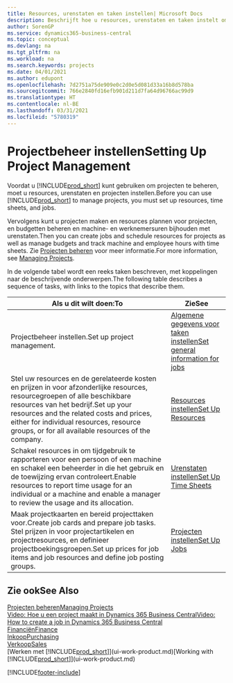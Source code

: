 ```yaml
---
title: Resources, urenstaten en taken instellen| Microsoft Docs
description: Beschrijft hoe u resources, urenstaten en taken instelt om projecten te beheren.
author: SorenGP
ms.service: dynamics365-business-central
ms.topic: conceptual
ms.devlang: na
ms.tgt_pltfrm: na
ms.workload: na
ms.search.keywords: projects
ms.date: 04/01/2021
ms.author: edupont
ms.openlocfilehash: 7d2751a75de909e0c2d0e5d081d33a16b8d578ba
ms.sourcegitcommit: 766e2840fd16efb901d211d7fa64d96766ac99d9
ms.translationtype: HT
ms.contentlocale: nl-BE
ms.lasthandoff: 03/31/2021
ms.locfileid: "5780319"
---
```

# <a name="setting-up-project-management"></a><span data-ttu-id="7fa37-103">Projectbeheer instellen</span><span class="sxs-lookup"><span data-stu-id="7fa37-103">Setting Up Project Management</span></span>
<span data-ttu-id="7fa37-104">Voordat u [!INCLUDE[prod_short](includes/prod_short.md)] kunt gebruiken om projecten te beheren, moet u resources, urenstaten en projecten instellen.</span><span class="sxs-lookup"><span data-stu-id="7fa37-104">Before you can use [!INCLUDE[prod_short](includes/prod_short.md)] to manage projects, you must set up resources, time sheets, and jobs.</span></span>

<span data-ttu-id="7fa37-105">Vervolgens kunt u projecten maken en resources plannen voor projecten, en budgetten beheren en machine- en werknemersuren bijhouden met urenstaten.</span><span class="sxs-lookup"><span data-stu-id="7fa37-105">Then you can create jobs and schedule resources for projects as well as manage budgets and track machine and employee hours with time sheets.</span></span> <span data-ttu-id="7fa37-106">Zie [Projecten beheren](projects-manage-projects.md) voor meer informatie.</span><span class="sxs-lookup"><span data-stu-id="7fa37-106">For more information, see [Managing Projects](projects-manage-projects.md).</span></span>  

<span data-ttu-id="7fa37-107">In de volgende tabel wordt een reeks taken beschreven, met koppelingen naar de beschrijvende onderwerpen.</span><span class="sxs-lookup"><span data-stu-id="7fa37-107">The following table describes a sequence of tasks, with links to the topics that describe them.</span></span>

| <span data-ttu-id="7fa37-108">Als u dit wilt doen:</span><span class="sxs-lookup"><span data-stu-id="7fa37-108">To</span></span> | <span data-ttu-id="7fa37-109">Zie</span><span class="sxs-lookup"><span data-stu-id="7fa37-109">See</span></span> |
| --- | --- |
| <span data-ttu-id="7fa37-110">Projectbeheer instellen.</span><span class="sxs-lookup"><span data-stu-id="7fa37-110">Set up project management.</span></span>|[<span data-ttu-id="7fa37-111">Algemene gegevens voor taken instellen</span><span class="sxs-lookup"><span data-stu-id="7fa37-111">Set general information for jobs</span></span>](projects-how-setup-jobs.md#to-set-general-information-for-jobs)|
| <span data-ttu-id="7fa37-112">Stel uw resources en de gerelateerde kosten en prijzen in voor afzonderlijke resources, resourcegroepen of alle beschikbare resources van het bedrijf.</span><span class="sxs-lookup"><span data-stu-id="7fa37-112">Set up your resources and the related costs and prices, either for individual resources, resource groups, or for all available resources of the company.</span></span> |[<span data-ttu-id="7fa37-113">Resources instellen</span><span class="sxs-lookup"><span data-stu-id="7fa37-113">Set Up Resources</span></span>](projects-how-setup-resources.md) |
| <span data-ttu-id="7fa37-114">Schakel resources in om tijdgebruik te rapporteren voor een persoon of een machine en schakel een beheerder in die het gebruik en de toewijzing ervan controleert.</span><span class="sxs-lookup"><span data-stu-id="7fa37-114">Enable resources to report time usage for an individual or a machine and enable a manager to review the usage and its allocation.</span></span> |[<span data-ttu-id="7fa37-115">Urenstaten instellen</span><span class="sxs-lookup"><span data-stu-id="7fa37-115">Set Up Time Sheets</span></span>](projects-how-setup-time-sheets.md) |
| <span data-ttu-id="7fa37-116">Maak projectkaarten en bereid projecttaken voor.</span><span class="sxs-lookup"><span data-stu-id="7fa37-116">Create job cards and prepare job tasks.</span></span> <span data-ttu-id="7fa37-117">Stel prijzen in voor projectartikelen en projectresources, en definieer projectboekingsgroepen.</span><span class="sxs-lookup"><span data-stu-id="7fa37-117">Set up prices for job items and job resources and define job posting groups.</span></span> |[<span data-ttu-id="7fa37-118">Projecten instellen</span><span class="sxs-lookup"><span data-stu-id="7fa37-118">Set Up Jobs</span></span>](projects-how-setup-jobs.md) |

## <a name="see-also"></a><span data-ttu-id="7fa37-119">Zie ook</span><span class="sxs-lookup"><span data-stu-id="7fa37-119">See Also</span></span>

[<span data-ttu-id="7fa37-120">Projecten beheren</span><span class="sxs-lookup"><span data-stu-id="7fa37-120">Managing Projects</span></span>](projects-manage-projects.md)  
[<span data-ttu-id="7fa37-121">Video: Hoe u een project maakt in Dynamics 365 Business Central</span><span class="sxs-lookup"><span data-stu-id="7fa37-121">Video: How to create a job in Dynamics 365 Business Central</span></span>](https://www.youtube.com/watch?v=VqaPWr7BWmw)  
[<span data-ttu-id="7fa37-122">Financiën</span><span class="sxs-lookup"><span data-stu-id="7fa37-122">Finance</span></span>](finance.md)  
[<span data-ttu-id="7fa37-123">Inkoop</span><span class="sxs-lookup"><span data-stu-id="7fa37-123">Purchasing</span></span>](purchasing-manage-purchasing.md)  
[<span data-ttu-id="7fa37-124">Verkoop</span><span class="sxs-lookup"><span data-stu-id="7fa37-124">Sales</span></span>](sales-manage-sales.md)  
<span data-ttu-id="7fa37-125">[Werken met [!INCLUDE[prod_short](includes/prod_short.md)]](ui-work-product.md)</span><span class="sxs-lookup"><span data-stu-id="7fa37-125">[Working with [!INCLUDE[prod_short](includes/prod_short.md)]](ui-work-product.md)</span></span>  


[!INCLUDE[footer-include](includes/footer-banner.md)]